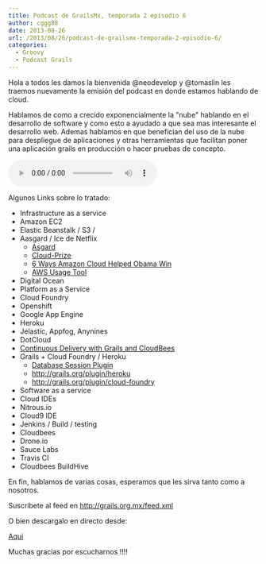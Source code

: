 ```yaml
---
title: Podcast de GrailsMx, temporada 2 episodio 6
author: cggg88
date: 2013-08-26
url: /2013/08/26/podcast-de-grailsmx-temporada-2-episodio-6/
categories:
  - Groovy
  - Podcast Grails
---
```

Hola a todos les damos la bienvenida @neodevelop y @tomaslin les traemos nuevamente la emisión del podcast en donde estamos hablando de cloud.

Hablamos de como a crecido exponencialmente la "nube" hablando en el desarrollo de software y como esto a ayudado a que sea mas interesante el desarrollo web. Ademas hablamos en que benefician del uso de la nube para despliegue de aplicaciones y otras herramientas que facilitan poner una aplicación grails en producción o hacer pruebas de concepto.

<audio width="300" height="32" controls="controls"><source src="http://media.grails.org.mx.s3.amazonaws.com/podcast/temporada02/02x06.mp3" type="audio/mpeg" /></audio>

Algunos Links sobre lo tratado:

- Infrastructure as a service
- Amazon EC2
- Elastic Beanstalk / S3 /
- Aasgard / Ice de Netflix
  - [Asgard][2]
  - [Cloud-Prize][3]
  - [6 Ways Amazon Cloud Helped Obama Win][4]
  - [AWS Usage Tool][5]
- Digital Ocean
- Platform as a Service
- Cloud Foundry
- Openshift
- Google App Engine
- Heroku
- Jelastic, Appfog, Anynines
- DotCloud
- [Continuous Delivery with Grails and CloudBees][6]
- Grails + Cloud Foundry / Heroku
  - [Database Session Plugin][7]
  - <a href="http://grails.org/plugin/heroku" target="_blank">http://grails.org/plugin/heroku</a>
  - <a href="http://grails.org/plugin/cloud-foundry" target="_blank">http://grails.org/plugin/cloud-foundry</a>
- Software as a service
- Cloud IDEs
- Nitrous.io
- Cloud9 IDE
- Jenkins / Build / testing
- Cloudbees
- Drone.io
- Sauce Labs
- Travis CI
- Cloudbees BuildHive


En fin, hablamos de varias cosas, esperamos que les sirva tanto como a nosotros.

Suscríbete al feed en <http://grails.org.mx/feed.xml>

O bien descargalo en directo desde:

[Aqui][1]

Muchas gracias por escucharnos !!!!

 [1]: http://media.grails.org.mx.s3.amazonaws.com/podcast/temporada02/02x06.mp3
 [2]: https://github.com/Netflix/asgard
 [3]: https://github.com/Netflix/Cloud-Prize/wiki
 [4]: http://www.informationweek.com/government/cloud-saas/6-ways-amazon-cloud-helped-obama-win/240142268
 [5]: https://github.com/Netflix/ice
 [6]: http://www.slideshare.net/MarcoVermeulen1/continuous-delivery-with-grails-and-cloudbees
 [7]: http://grails.org/plugin/database-session